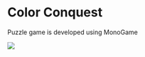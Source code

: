 # Color Conquest
Puzzle game is
developed using MonoGame
<html>
 <head>
  <meta charset="utf-8">
 </head>
 <body>
  <p><img src="https://lh6.googleusercontent.com/jYDixUUGLOjHF2MBm92TH4eFAnYqnYh5TF3rXwqjeLtyT8ob0TiXiahNYv9SDd5RfEAqgKgqnq9c1Dc=w1890-h820"></p>
 </body>
</html>
